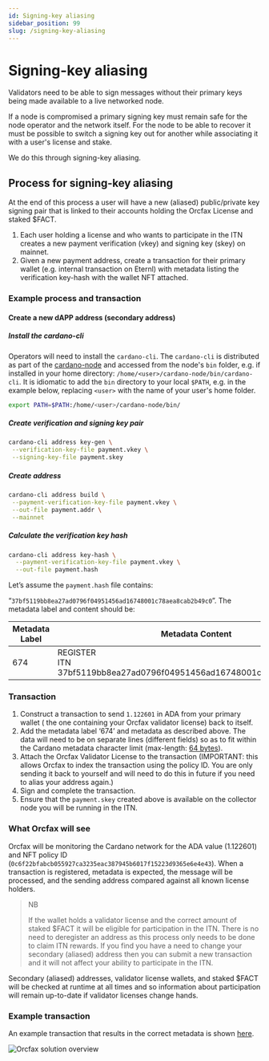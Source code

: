 ```yaml
---
id: Signing-key aliasing
sidebar_position: 99
slug: /signing-key-aliasing
---
```


# Signing-key aliasing

Validators need to be able to sign messages without their primary keys being
made available to a live networked node.

If a node is compromised a primary signing key must remain safe for the node
operator and the network itself. For the node to be able to recover it must be
possible to switch a signing key out for another while associating it with a
user's license and stake.

We do this through signing-key aliasing.

## Process for signing-key aliasing

At the end of this process a user will have a new (aliased) public/private key
signing pair that is linked to their accounts holding the Orcfax License and
staked $FACT.

1. Each user holding a license and who wants to participate in the ITN creates a
new payment verification (vkey) and signing key (skey) on mainnet.
1. Given a new payment address, create a transaction for their primary
wallet (e.g. internal transaction on Eternl) with metadata listing the
verification key-hash with the wallet NFT attached.

### Example process and transaction

#### Create a new dAPP address  (secondary address)

##### Install the cardano-cli

Operators will need to install the `cardano-cli`. The `cardano-cli` is
distributed as part of the [cardano-node][cardano-node-1] and accessed from the
node's `bin` folder, e.g. if installed in your home directory:
`/home/<user>/cardano-node/bin/cardano-cli`. It is idiomatic to add the `bin`
directory to your local `$PATH`, e.g. in the example below, replacing `<user>`
with the name of your user's home folder.

```sh
export PATH=$PATH:/home/<user>/cardano-node/bin/
```

[cardano-node-1]: https://github.com/IntersectMBO/cardano-node/releases

##### Create verification and signing key pair

```sh
cardano-cli address key-gen \
 --verification-key-file payment.vkey \
 --signing-key-file payment.skey
```

##### Create address

```sh
cardano-cli address build \
 --payment-verification-key-file payment.vkey \
 --out-file payment.addr \
 --mainnet
```

##### Calculate the verification key hash

```sh
cardano-cli address key-hash \
  --payment-verification-key-file payment.vkey \
  --out-file payment.hash
```

Let’s assume the `payment.hash` file contains:

“`37bf5119bb8ea27ad0796f04951456ad16748001c78aea8cab2b49c0`”. The metadata label
and content should be:

|Metadata Label | Metadata Content | ADA Value |
|---|---|---|
| 674  | REGISTER <br/>ITN<br/> 37bf5119bb8ea27ad0796f04951456ad16748001c78aea8cab2b49c0 | 1.122601  |

### Transaction

1. Construct a transaction to send `1.122601` in ADA from your primary wallet (
the one containing your Orcfax validator license) back to itself.
1. Add the metadata label ‘674’ and metadata as described above. The data will
need to be on separate lines (different fields) so as to fit within the Cardano
metadata character limit (max-length: [64 bytes][md-1]).
1. Attach the Orcfax Validator License to the transaction (IMPORTANT: this
allows Orcfax to index the transaction using the policy ID. You are only
sending it back to yourself and will need to do this in future if you need to
alias your address again.)
1. Sign and complete the transaction.
1. Ensure that the `payment.skey` created above is available on the collector
node you will be running in the ITN.

[md-1]: https://developers.cardano.org/docs/transaction-metadata/#schema

### What Orcfax will see

Orcfax will be monitoring the Cardano network for the ADA value
(1.122601) and NFT policy ID
(`0c6f22bfabcb055927ca3235eac387945b6017f15223d9365e6e4e43`). When a transaction
is registered, metadata is expected, the message will be processed, and the
sending address compared against all known license holders.

>NB
>
>If the wallet holds a validator license and the correct amount of
staked $FACT it will be eligible for participation in the ITN. There is no need
to deregister an address as this process only needs to be done to claim ITN
rewards. If you find you have a need to change your secondary (aliased) address
then you can submit a new transaction and it will not affect your ability to
participate in the ITN.

Secondary (aliased) addresses, validator license wallets, and staked $FACT
will be checked at runtime at all times and so information about participation
will remain up-to-date if validator licenses change hands.

### Example transaction

An example transaction that results in the correct metadata is shown
[here][tx-1].

[tx-1]: https://cexplorer.io/tx/791c3d699f1236a227edd611dc6408034523b98858cd15b4b495415c2835a242/metadata#data

![Orcfax solution overview](/img/2024-11-12-example-metadata.png)
